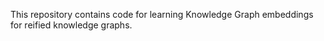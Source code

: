 This repository contains code for learning Knowledge Graph embeddings for reified knowledge graphs.
